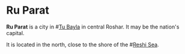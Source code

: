# Ru Parat

**Ru Parat** is a city in #[Tu Bayla](locations/tu-bayla) in central Roshar. It may be the nation's capital.

It is located in the north, close to the shore of the #[Reshi Sea](locations/reshi-sea).
